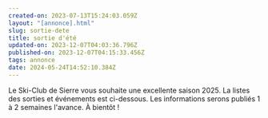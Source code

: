 ```yaml
---
created-on: 2023-07-13T15:24:03.059Z
layout: "[annonce].html"
slug: sortie-dete
title: sortie d'été
updated-on: 2023-12-07T04:03:36.796Z
published-on: 2023-12-07T04:15:33.456Z
tags: annonce
date: 2024-05-24T14:52:10.384Z
---
```

Le Ski-Club de Sierre vous souhaite une excellente saison 2025. La listes des sorties et événements est ci-dessous. Les informations serons publiés 1 à 2 semaines  l'avance. À bientôt !